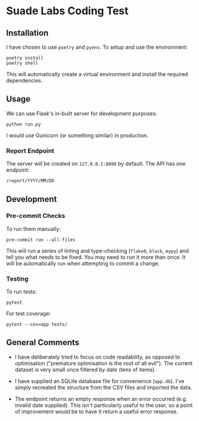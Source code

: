 # Suade Labs Coding Test

## Installation

I have chosen to use `poetry` and `pyenv`. To setup and use the environment:

```shell
poetry install
poetry shell
```

This will automatically create a virtual environment and install the required dependencies.

## Usage

We can use Flask's in-built server for development purposes:

```shell
python run.py
```

I would use Gunicorn (or something similar) in production.

### Report Endpoint

The server will be created on `127.0.0.1:8080` by default. The API has one endpoint:

```
/report/YYYY/MM/DD
```

## Development

### Pre-commit Checks

To run them manually:

```shell
pre-commit run --all-files
```

This will run a series of linting and type-checking (`flake8`, `black`, `mypy`) and tell you what needs to be fixed. You may need to run it more than once. It will be automatically run when attempting to commit a change.

### Testing

To run tests:

```shell
pytest
```

For test coverage:

```shell
pytest --cov=app tests/
```

## General Comments

* I have deliberately tried to focus on code readability, as opposed to optimisation ("premature optimisation is the root of all evil"). The current dataset is very small once filtered by date (tens of items).

* I have supplied an SQLite database file for convenience (`app.db`). I've simply recreated the structure from the CSV files and imported the data.

* The endpoint returns an empty response when an error occurred (e.g. invalid date supplied). This isn't particularly useful to the user, so a point of improvement would be to have it return a useful error response.
